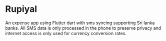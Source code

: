 # Rupiyal

An expense app using Flutter dart with sms syncing supporting Sri lanka banks. All SMS data is only processed in the phone to preserve privacy and internet access is only used for currency conversion rates.
